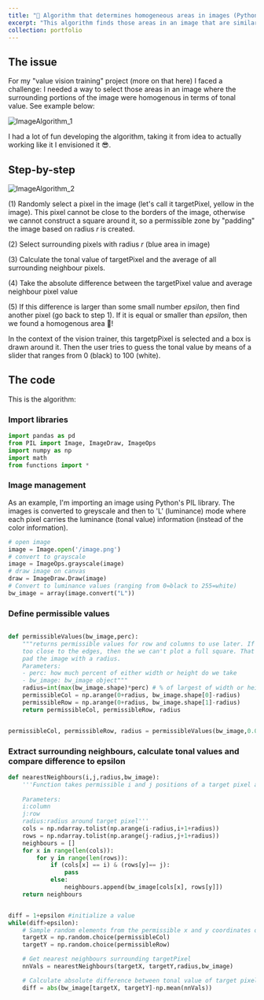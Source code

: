 ```yaml
---
title: "👀 Algorithm that determines homogeneous areas in images (Python)"
excerpt: "This algorithm finds those areas in an image that are similar in value. <br/><img src='https://github.com/m-guseva/m-guseva.github.io/blob/master/images/thumb_imageAlgorithm.jpg?raw=true'>"
collection: portfolio
---
```

## The issue
For my "value vision training" project (more on that here) I faced a challenge: I needed a way to select those areas in an image  where the surrounding portions of the image were homogenous in terms of tonal value. See example below:

![ImageAlgorithm_1](https://github.com/m-guseva/personal/assets/63409978/1f5cb2ae-bf40-47f1-997f-62791853ef7a)

I had a lot of fun developing the algorithm, taking it from idea to actually working like it I envisioned it 😎.

## Step-by-step
![ImageAlgorithm_2](https://github.com/m-guseva/personal/assets/63409978/c561aaeb-7b25-4c79-906b-1bc2cc41e283)


(1) Randomly select a pixel in the image (let's call it targetPixel, yellow in the image). This pixel cannot be close to the borders of the image, otherwise we cannot construct a square around it, so a permissible zone by "padding" the image based on radius $r$ is created.

(2) Select surrounding pixels with radius $r$ (blue area in image)

(3) Calculate the tonal value of targetPixel and the average of all surrounding neighbour pixels.

(4) Take the absolute difference between the targetPixel value and average neighbour pixel value

(5) If this difference is larger than some small number $epsilon$, then find another pixel (go back to step 1). If it is equal or smaller than $epsilon$, then we found a homogenous area 🏅!

In the context of the vision trainer, this targetpPixel is selected and a box is drawn around it. Then the user tries to guess the tonal value by means of a slider that ranges from 0 (black) to 100 (white).

## The code
This is the algorithm:
### Import libraries
```python
import pandas as pd
from PIL import Image, ImageDraw, ImageOps
import numpy as np
import math
from functions import *
```
### Image management
As an example, I'm importing an image using Python's PIL library. The images is converted to greyscale and then to 'L' (luminance) mode where each pixel carries the luminance (tonal value) information (instead of the color information).

```python
# open image
image = Image.open('/image.png')
# convert to grayscale
image = ImageOps.grayscale(image) 
# draw image on canvas
draw = ImageDraw.Draw(image)
# Convert to luminance values (ranging from 0=black to 255=white)
bw_image = array(image.convert("L")) 
```

### Define permissible values
```python

def permissibleValues(bw_image,perc):
    """returns permissible values for row and columns to use later. If the values are
    too close to the edges, then the we can't plot a full square. That's why we need to
    pad the image with a radius. 
    Parameters: 
    - perc: how much percent of either width or height do we take
    - bw_image: bw_image object"""
    radius=int(max(bw_image.shape)*perc) # % of largest of width or height
    permissibleCol = np.arange(0+radius, bw_image.shape[0]-radius)
    permissibleRow = np.arange(0+radius, bw_image.shape[1]-radius)
    return permissibleCol, permissibleRow, radius


permissibleCol, permissibleRow, radius = permissibleValues(bw_image,0.02)
```

### Extract surrounding neighbours, calculate tonal values and compare difference to epsilon
```python
def nearestNeighbours(i,j,radius,bw_image):
    '''Function takes permissible i and j positions of a target pixel and outputs neighboring values 
    
    Parameters:
    i:column
    j:row 
    radius:radius around target pixel'''
    cols = np.ndarray.tolist(np.arange(i-radius,i+1+radius))
    rows = np.ndarray.tolist(np.arange(j-radius,j+1+radius))
    neighbours = []
    for x in range(len(cols)):
        for y in range(len(rows)):
            if (cols[x] == i) & (rows[y]== j):
                pass
            else:
                neighbours.append(bw_image[cols[x], rows[y]])
    return neighbours


diff = 1+epsilon #initialize a value
while(diff>epsilon):    
    # Sample random elements from the permissible x and y coordinates of the image to select a valid random targetPixel.
    targetX = np.random.choice(permissibleCol)
    targetY = np.random.choice(permissibleRow)

    # Get nearest neighbours surrounding targetPixel
    nnVals = nearestNeighbours(targetX, targetY,radius,bw_image)

    # Calculate absolute difference between tonal value of target pixel and mean tonal value of neighbour pixels 
    diff = abs(bw_image[targetX, targetY]-np.mean(nnVals))
```
